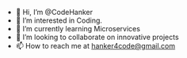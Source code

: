 - 👋 Hi, I’m @CodeHanker
- 👀 I’m interested in Coding.
- 🌱 I’m currently learning Microservices
- 💞️ I’m looking to collaborate on innovative projects
- 📫 How to reach me at hanker4code@gmail.com

<!---
CodeHanker/CodeHanker is a ✨ special ✨ repository because its `README.md` (this file) appears on your GitHub profile.
You can click the Preview link to take a look at your changes.
--->
